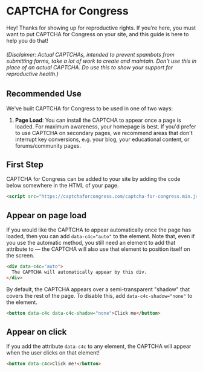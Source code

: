 # CAPTCHA for Congress

Hey! Thanks for showing up for reproductive rights. If you're here, you must want to put CAPTCHA for Congress on your site, and this guide is here to help you do that!

###### (Disclaimer: Actual CAPTCHAs, intended to prevent spambots from submitting forms, take a lot of work to create and maintain. _Don't_ use this in place of an actual CAPTCHA. _Do_ use this to show your support for reproductive health.)

## Recommended Use
We've built CAPTCHA for Congress to be used in one of two ways:
1. **Page Load**: You can install the CAPTCHA to appear once a page is loaded. For maximum awareness, your homepage is best. If you'd prefer to use CAPTCHA on secondary pages, we recommend areas that don't interrupt key conversions, e.g. your blog, your educational content, or forums/community pages. 

## First Step

CAPTCHA for Congress can be added to your site by adding the code below somewhere in the HTML of your page. 

```html
<script src="https://captchaforcongress.com/captcha-for-congress.min.js"></script>
```

## Appear on page load

If you would like the CAPTCHA to appear automatically once the page has loaded, then you can add `data-c4c="auto"` to the element. Note that, even if you use the automatic method, you still need an element to add that attribute to &mdash; the CAPTCHA will also use that element to position itself on the screen.

```html
<div data-c4c="auto">
  The CAPTCHA will automatically appear by this div.
</div>
```

By default, the CAPTCHA appears over a semi-transparent "shadow" that covers the rest of the page. To disable this, add `data-c4c-shadow="none"` to the element.

```html
<button data-c4c data-c4c-shadow="none">Click me</button>
```

## Appear on click

If you add the attribute `data-c4c` to any element, the CAPTCHA will appear when the user clicks on that element!

```html
<button data-c4c>Click me!</button>
```


